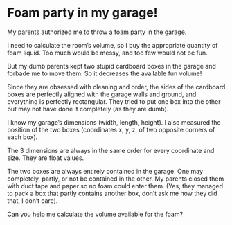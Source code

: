 # Foam party in my garage!

My parents authorized me to throw a foam party in the garage.

I need to calculate the room’s volume, so I buy the appropriate quantity of foam liquid. Too much would be messy, and too few would not be fun.

But my dumb parents kept two stupid cardboard boxes in the garage and forbade me to move them. So it decreases the available fun volume!

Since they are obsessed with cleaning and order, the sides of the cardboard boxes are perfectly aligned with the garage walls and ground, and everything is perfectly rectangular. They tried to put one box into the other but may not have done it completely (as they are dumb).

I know my garage’s dimensions (width, length, height). I also measured the position of the two boxes (coordinates x, y, z, of two opposite corners of each box).

The 3 dimensions are always in the same order for every coordinate and size. They are float values.

The two boxes are always entirely contained in the garage. One may completely, partly, or not be contained in the other. My parents closed them with duct tape and paper so no foam could enter them. (Yes, they managed to pack a box that partly contains another box, don’t ask me how they did that, I don’t care).

Can you help me calculate the volume available for the foam?
